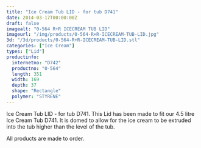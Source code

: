 ```yaml
---
title: "Ice Cream Tub LID - for tub D741"
date: 2014-03-17T00:00:00Z
draft: false
imagealt: "0-564 R+R ICECREAM TUB LID"
imageurl: "/img/products/0-564-R+R-ICECREAM-TUB-LID.jpg"
3d: "/3d/products/0-564-R+R-ICECREAM-TUB-LID.stl"
categories: ["Ice Cream"]
types: ["Lid"]
productinfo:
  internetno: "D742"
  productno: "0-564"
  length: 351
  width: 169
  depth: 37
  shape: "Rectangle"
  polymer: "STYRENE"
---
```

Ice Cream Tub LID - for tub D741. This Lid has been made to fit our 4.5 litre Ice Cream Tub D741. It is domed to allow for the ice cream to be extruded into the tub higher than the level of the tub.

All products are made to order.